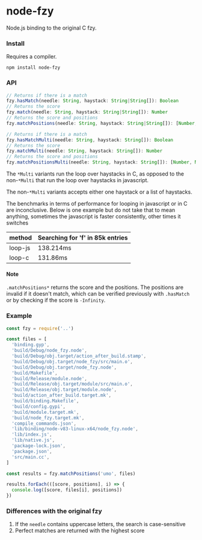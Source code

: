 
# node-fzy

Node.js binding to the original C fzy.

### Install

Requires a compiler.

```
npm install node-fzy
```

### API

```typescript
// Returns if there is a match
fzy.hasMatch(needle: String, haystack: String|String[]): Boolean
// Returns the score
fzy.match(needle: String, haystack: String|String[]): Number
// Returns the score and positions
fzy.matchPositions(needle: String, haystack: String|String[]): [Number, Number[]]

// Returns if there is a match
fzy.hasMatchMulti(needle: String, haystack: String[]): Boolean
// Returns the score
fzy.matchMulti(needle: String, haystack: String[]): Number
// Returns the score and positions
fzy.matchPositionsMulti(needle: String, haystack: String[]): [Number, Number[]]
```

The `*Multi` variants run the loop over haystacks in C, as opposed to the non-`*Multi`
that run the loop over haystacks in javascript.

The non-`*Multi` variants accepts either one haystack or a list of haystacks.

The benchmarks in terms of performance for looping in javascript or in C are
inconclusive. Below is one example but do not take that to mean anything, sometimes
the javascript is faster consistently, other times it switches

| method  | Searching for 'f' in 85k entries |
| -----   | -----                            |
| loop-js | 138.214ms                        |
| loop-c  | 131.86ms                         |

#### Note

`.matchPositions*` returns the score and the positions. The positions are invalid if it
doesn't match, which can be verified previously with `.hasMatch` or by checking if the
score is `-Infinity`.

### Example

```javascript
const fzy = require('..')

const files = [
  'binding.gyp',
  'build/Debug/node_fzy.node',
  'build/Debug/obj.target/action_after_build.stamp',
  'build/Debug/obj.target/node_fzy/src/main.o',
  'build/Debug/obj.target/node_fzy.node',
  'build/Makefile',
  'build/Release/module.node',
  'build/Release/obj.target/module/src/main.o',
  'build/Release/obj.target/module.node',
  'build/action_after_build.target.mk',
  'build/binding.Makefile',
  'build/config.gypi',
  'build/module.target.mk',
  'build/node_fzy.target.mk',
  'compile_commands.json',
  'lib/binding/node-v83-linux-x64/node_fzy.node',
  'lib/index.js',
  'lib/native.js',
  'package-lock.json',
  'package.json',
  'src/main.cc',
]

const results = fzy.matchPositions('umo', files)

results.forEach(([score, positions], i) => {
  console.log([score, files[i], positions])
})
```

### Differences with the original fzy

1. If the `needle` contains uppercase letters, the search is case-sensitive
2. Perfect matches are returned with the highest score
